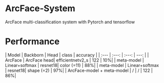 # ArcFace-System
ArcFace multi-classification system with Pytorch and tensorflow




# Performance

| Model | Backborn | Head | class | accuracy |
| :---         |     :---:      |     :---:      |         ---: |
| ArcFace | ArcFace head| efficientnetv2_s | 122 | 10%|
| meta-model | Linear+softmax | resnet18| color (=11)  | 88%|
| meta-model | Linear+softmax | resnet18| shape (=2)  | 97%|
| ArcFace-model + meta-model | / | / | 122  | 86%|
